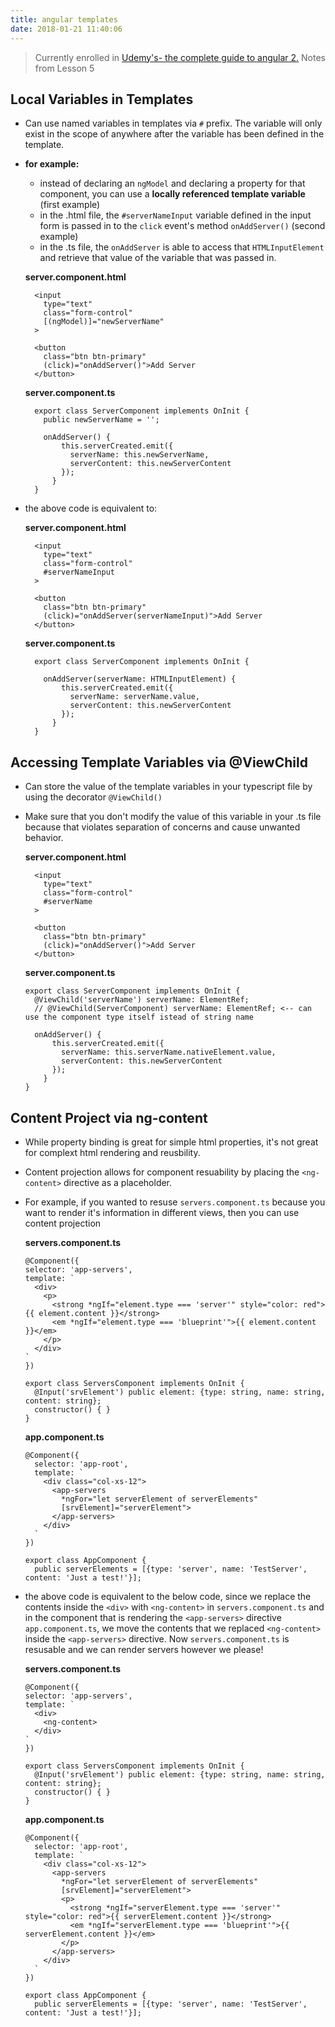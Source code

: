 ```yaml
---
title: angular templates
date: 2018-01-21 11:40:06
---
```


> Currently enrolled in <a href="https://www.udemy.com/the-complete-guide-to-angular-2" target="_blank">Udemy's- the complete guide to angular 2.</a> Notes from Lesson 5

## Local Variables in Templates
- Can use named variables in templates via `#` prefix. The variable will only exist in the scope of anywhere after the variable has been defined in the template.
- **for example:** 
  - instead of declaring an `ngModel` and declaring a property for that component, you can use a **locally referenced template variable** (first example)
  - in the .html file, the `#serverNameInput` variable defined in the input form is passed in to the `click` event's method `onAddServer()` (second example)
  - in the .ts file, the `onAddServer` is able to access that `HTMLInputElement` and retrieve that value of the variable that was passed in.

  **server.component.html**

  ```
    <input 
      type="text" 
      class="form-control"
      [(ngModel)]="newServerName"
    >

    <button
      class="btn btn-primary"
      (click)="onAddServer()">Add Server
    </button>
  ```

  **server.component.ts**

  ```
    export class ServerComponent implements OnInit {
      public newServerName = '';

      onAddServer() {
          this.serverCreated.emit({
            serverName: this.newServerName, 
            serverContent: this.newServerContent
          });
        }
    }
  ```

- the above code is equivalent to:

  **server.component.html**

  ```
    <input 
      type="text" 
      class="form-control"
      #serverNameInput
    >

    <button
      class="btn btn-primary"
      (click)="onAddServer(serverNameInput)">Add Server
    </button>
  ```


  **server.component.ts**

  ```
    export class ServerComponent implements OnInit {
        
      onAddServer(serverName: HTMLInputElement) {
          this.serverCreated.emit({
            serverName: serverName.value, 
            serverContent: this.newServerContent
          });
        }
    }
  ```


## Accessing Template Variables via @ViewChild
- Can store the value of the template variables in your typescript file by using the decorator `@ViewChild()`
- Make sure that you don't modify the value of this variable in your .ts file because that violates separation of concerns and cause unwanted behavior.


  **server.component.html**

    ```
      <input 
        type="text" 
        class="form-control"
        #serverName
      >

      <button
        class="btn btn-primary"
        (click)="onAddServer()">Add Server
      </button>
    ```


  **server.component.ts**

    ```
    export class ServerComponent implements OnInit {
      @ViewChild('serverName') serverName: ElementRef; 
      // @ViewChild(ServerComponent) serverName: ElementRef; <-- can use the component type itself istead of string name

      onAddServer() {
          this.serverCreated.emit({
            serverName: this.serverName.nativeElement.value, 
            serverContent: this.newServerContent
          });
        }
    }
    ```


## Content Project via ng-content
- While property binding is great for simple html properties, it's not great for complext html rendering and reusbility. 
- Content projection allows for component resuability by placing the `<ng-content>` directive as a placeholder.
- For example, if you wanted to resuse `servers.component.ts` because you want to render it's information in different views, then you can use content projection

  **servers.component.ts**

    ```
    @Component({
    selector: 'app-servers',
    template: `
      <div>
        <p>
          <strong *ngIf="element.type === 'server'" style="color: red">{{ element.content }}</strong>
          <em *ngIf="element.type === 'blueprint'">{{ element.content }}</em>
        </p>
      </div>
    `
    })

    export class ServersComponent implements OnInit {
      @Input('srvElement') public element: {type: string, name: string, content: string};
      constructor() { }
    }

    ```


  **app.component.ts**

    ```
    @Component({
      selector: 'app-root',
      template: `
        <div class="col-xs-12">
          <app-servers 
            *ngFor="let serverElement of serverElements"
            [srvElement]="serverElement">
          </app-servers>
        </div>
      `
    })

    export class AppComponent {
      public serverElements = [{type: 'server', name: 'TestServer', content: 'Just a test!'}];

    ```

- the above code is equivalent to the below code, since we replace the contents inside the `<div>` with `<ng-content>` in `servers.component.ts` and in the component that is rendering the `<app-servers>` directive `app.component.ts`, we move the contents that we replaced `<ng-content>` inside the `<app-servers>` directive. Now `servers.component.ts` is resusable and we can render servers however we please!

  **servers.component.ts**

    ```
    @Component({
    selector: 'app-servers',
    template: `
      <div>
        <ng-content>
      </div>
    `
    })

    export class ServersComponent implements OnInit {
      @Input('srvElement') public element: {type: string, name: string, content: string};
      constructor() { }
    }

    ```

  **app.component.ts**

    ```
    @Component({
      selector: 'app-root',
      template: `
        <div class="col-xs-12">
          <app-servers 
            *ngFor="let serverElement of serverElements"
            [srvElement]="serverElement">
            <p>
              <strong *ngIf="serverElement.type === 'server'" style="color: red">{{ serverElement.content }}</strong>
              <em *ngIf="serverElement.type === 'blueprint'">{{ serverElement.content }}</em>
            </p>
          </app-servers>
        </div>
      `
    })

    export class AppComponent {
      public serverElements = [{type: 'server', name: 'TestServer', content: 'Just a test!'}];

    ```